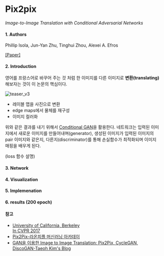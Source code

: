 ﻿
# Pix2pix
*Image-to-Image Translation with Conditional Adversarial Networks*
#### 1. Authors

Phillip Isola, Jun-Yan Zhu, Tinghui Zhou, Alexei A. Efros

[[Paper]](https://arxiv.org/abs/1611.07004)

#### 2. Introduction
영어를 프랑스어로 바꾸어 주는 것 처럼 한 이미지를 다른 이미지로 **변환(translating)** 해보자는 것이 이 논문의 핵심이다. 

![teaser_v3](https://phillipi.github.io/pix2pix/images/teaser_v3.png)
- 레이블 맵을 사진으로 변환
- edge maps에서 물체를 재구성
- 이미지 컬러화

위와 같은 결과를 내기 위해서 [Conditional GAN]([https://arxiv.org/abs/1411.1784](https://arxiv.org/abs/1411.1784))을 활용한다. 네트워크는 입력된 이미지에서 새로운 이미지를 만들어내며(generator), 생성된 이미지가 입력된 이미지의 pair 이미지와 같은지, 다른지(discriminator)를 통해 손실함수가 최적화되며 이미지 매핑을 배우게 된다. 

(loss 함수 설명)

#### 3. Network

#### 4. Visualization

#### 5. Implemenation

#### 6. results (200 epoch)

#### 참고
- [University of California, Berkeley  
In CVPR 2017]([https://phillipi.github.io/pix2pix/](https://phillipi.github.io/pix2pix/))
- [Pix2Pix-라온피플 머신러닝 아카데이]([http://blog.naver.com/PostView.nhn?blogId=laonple&logNo=221356582945&categoryNo=22&parentCategoryNo=0&viewDate=&currentPage=1&postListTopCurrentPage=1&from=postView&userTopListOpen=true&userTopListCount=10&userTopListManageOpen=false&userTopListCurrentPage=1](http://blog.naver.com/PostView.nhn?blogId=laonple&logNo=221356582945&categoryNo=22&parentCategoryNo=0&viewDate=&currentPage=1&postListTopCurrentPage=1&from=postView&userTopListOpen=true&userTopListCount=10&userTopListManageOpen=false&userTopListCurrentPage=1))
- [GAN을 이용한 Image to Image Translation: Pix2Pix, CycleGAN, DiscoGAN-Taeoh Kim's Blog](https://taeoh-kim.github.io/blog/gan%EC%9D%84-%EC%9D%B4%EC%9A%A9%ED%95%9C-image-to-image-translation-pix2pix-cyclegan-discogan/)
